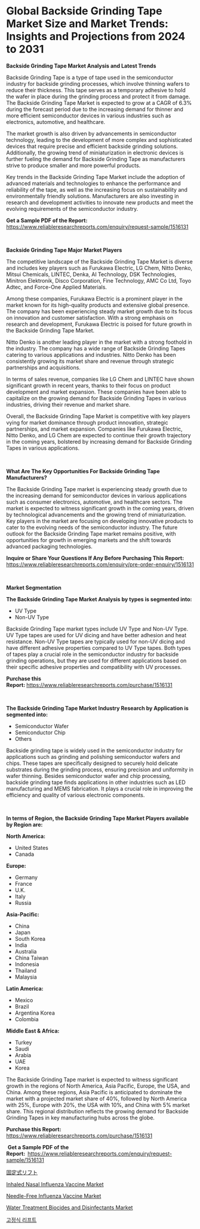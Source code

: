 <p><h1>Global Backside Grinding Tape Market Size and Market Trends: Insights and Projections from 2024 to 2031</h1></p><p><strong>Backside Grinding Tape Market Analysis and Latest Trends</strong></p>
<p><p>Backside Grinding Tape is a type of tape used in the semiconductor industry for backside grinding processes, which involve thinning wafers to reduce their thickness. This tape serves as a temporary adhesive to hold the wafer in place during the grinding process and protect it from damage. The Backside Grinding Tape Market is expected to grow at a CAGR of 6.3% during the forecast period due to the increasing demand for thinner and more efficient semiconductor devices in various industries such as electronics, automotive, and healthcare.</p><p>The market growth is also driven by advancements in semiconductor technology, leading to the development of more complex and sophisticated devices that require precise and efficient backside grinding solutions. Additionally, the growing trend of miniaturization in electronic devices is further fueling the demand for Backside Grinding Tape as manufacturers strive to produce smaller and more powerful products.</p><p>Key trends in the Backside Grinding Tape Market include the adoption of advanced materials and technologies to enhance the performance and reliability of the tape, as well as the increasing focus on sustainability and environmentally friendly solutions. Manufacturers are also investing in research and development activities to innovate new products and meet the evolving requirements of the semiconductor industry.</p></p>
<p><strong>Get a Sample PDF of the Report:&nbsp;</strong> <a href="https://www.reliableresearchreports.com/enquiry/request-sample/1516131">https://www.reliableresearchreports.com/enquiry/request-sample/1516131</a></p>
<p>&nbsp;</p>
<p><strong>Backside Grinding Tape Major Market Players</strong></p>
<p><p>The competitive landscape of the Backside Grinding Tape Market is diverse and includes key players such as Furukawa Electric, LG Chem, Nitto Denko, Mitsui Chemicals, LINTEC, Denka, AI Technology, DSK Technologies, Minitron Elektronik, Disco Corporation, Fine Technology, AMC Co Ltd, Toyo Adtec, and Force-One Applied Materials.</p><p>Among these companies, Furukawa Electric is a prominent player in the market known for its high-quality products and extensive global presence. The company has been experiencing steady market growth due to its focus on innovation and customer satisfaction. With a strong emphasis on research and development, Furukawa Electric is poised for future growth in the Backside Grinding Tape Market.</p><p>Nitto Denko is another leading player in the market with a strong foothold in the industry. The company has a wide range of Backside Grinding Tapes catering to various applications and industries. Nitto Denko has been consistently growing its market share and revenue through strategic partnerships and acquisitions.</p><p>In terms of sales revenue, companies like LG Chem and LINTEC have shown significant growth in recent years, thanks to their focus on product development and market expansion. These companies have been able to capitalize on the growing demand for Backside Grinding Tapes in various industries, driving their revenue and market share.</p><p>Overall, the Backside Grinding Tape Market is competitive with key players vying for market dominance through product innovation, strategic partnerships, and market expansion. Companies like Furukawa Electric, Nitto Denko, and LG Chem are expected to continue their growth trajectory in the coming years, bolstered by increasing demand for Backside Grinding Tapes in various applications.</p></p>
<p>&nbsp;</p>
<p><strong>What Are The Key Opportunities For Backside Grinding Tape Manufacturers?</strong></p>
<p><p>The Backside Grinding Tape market is experiencing steady growth due to the increasing demand for semiconductor devices in various applications such as consumer electronics, automotive, and healthcare sectors. The market is expected to witness significant growth in the coming years, driven by technological advancements and the growing trend of miniaturization. Key players in the market are focusing on developing innovative products to cater to the evolving needs of the semiconductor industry. The future outlook for the Backside Grinding Tape market remains positive, with opportunities for growth in emerging markets and the shift towards advanced packaging technologies.</p></p>
<p><strong>Inquire or Share Your Questions If Any Before Purchasing This Report:</strong> <a href="https://www.reliableresearchreports.com/enquiry/pre-order-enquiry/1516131">https://www.reliableresearchreports.com/enquiry/pre-order-enquiry/1516131</a></p>
<p>&nbsp;</p>
<p><strong>Market Segmentation</strong></p>
<p><strong>The Backside Grinding Tape Market Analysis by types is segmented into:</strong></p>
<p><ul><li>UV Type</li><li>Non-UV Type</li></ul></p>
<p><p>Backside Grinding Tape market types include UV Type and Non-UV Type. UV Type tapes are used for UV dicing and have better adhesion and heat resistance. Non-UV Type tapes are typically used for non-UV dicing and have different adhesive properties compared to UV Type tapes. Both types of tapes play a crucial role in the semiconductor industry for backside grinding operations, but they are used for different applications based on their specific adhesive properties and compatibility with UV processes.</p></p>
<p><strong>Purchase this Report:&nbsp;</strong><a href="https://www.reliableresearchreports.com/purchase/1516131">https://www.reliableresearchreports.com/purchase/1516131</a></p>
<p>&nbsp;</p>
<p><strong>The Backside Grinding Tape Market Industry Research by Application is segmented into:</strong></p>
<p><ul><li>Semiconductor Wafer</li><li>Semiconductor Chip</li><li>Others</li></ul></p>
<p><p>Backside grinding tape is widely used in the semiconductor industry for applications such as grinding and polishing semiconductor wafers and chips. These tapes are specifically designed to securely hold delicate substrates during the grinding process, ensuring precision and uniformity in wafer thinning. Besides semiconductor wafer and chip processing, backside grinding tape finds applications in other industries such as LED manufacturing and MEMS fabrication. It plays a crucial role in improving the efficiency and quality of various electronic components.</p></p>
<p>&nbsp;</p>
<p><strong>In terms of Region, the Backside Grinding Tape Market Players available by Region are:</strong></p>
<p>
    <p> <strong> North America: </strong>
        <ul>
            <li>United States</li>
            <li>Canada</li>
        </ul>
        </p> 
    <p> <strong> Europe: </strong>
        <ul>
            <li>Germany</li>
            <li>France</li>
            <li>U.K.</li>
            <li>Italy</li>
            <li>Russia</li>
        </ul>
        </p> 
    <p> <strong> Asia-Pacific: </strong>
        <ul>
            <li>China</li>
            <li>Japan</li>
            <li>South Korea</li>
            <li>India</li>
            <li>Australia</li>
            <li>China Taiwan</li>
            <li>Indonesia</li>
            <li>Thailand</li>
            <li>Malaysia</li>
        </ul>
        </p> 
    <p> <strong> Latin America: </strong>
        <ul>
            <li>Mexico</li>
            <li>Brazil</li>
            <li>Argentina Korea</li>
            <li>Colombia</li>
        </ul>
        </p> 
    <p> <strong> Middle East & Africa: </strong>
        <ul>
            <li>Turkey</li>
            <li>Saudi</li>
            <li>Arabia</li>
            <li>UAE</li>
            <li>Korea</li>
        </ul>
    </p>
    </p>
<p><p>The Backside Grinding Tape market is expected to witness significant growth in the regions of North America, Asia Pacific, Europe, the USA, and China. Among these regions, Asia Pacific is anticipated to dominate the market with a projected market share of 40%, followed by North America with 25%, Europe with 20%, the USA with 10%, and China with 5% market share. This regional distribution reflects the growing demand for Backside Grinding Tapes in key manufacturing hubs across the globe.</p></p>
<p><strong>Purchase this Report: </strong><a href="https://www.reliableresearchreports.com/purchase/1516131">https://www.reliableresearchreports.com/purchase/1516131</a></p>
<p>&nbsp;<strong>Get a Sample PDF of the Report:&nbsp;&nbsp;</strong><a href="https://www.reliableresearchreports.com/enquiry/request-sample/1516131">https://www.reliableresearchreports.com/enquiry/request-sample/1516131</a></p>
<p><strong></strong></p>
<p><p><a href="https://medium.com/@violetap1969/%E5%9B%BA%E5%AE%9A%E3%83%AA%E3%83%95%E3%83%88%E5%B8%82%E5%A0%B4%E8%A6%8F%E6%A8%A1%E3%81%AF-%E3%82%B0%E3%83%AD%E3%83%BC%E3%83%90%E3%83%AB%E7%94%A3%E6%A5%AD%E3%81%A7%E6%9C%80%E9%81%A9%E3%81%AA%E3%83%9E%E3%83%BC%E3%82%B1%E3%83%86%E3%82%A3%E3%83%B3%E3%82%B0%E3%83%81%E3%83%A3%E3%83%8D%E3%83%AB%E3%82%92%E7%A4%BA%E3%81%97%E3%81%A6%E3%81%84%E3%81%BE%E3%81%99-46d41d124941">固定式リフト</a></p><p><a href="https://github.com/jaidynmorantestelletmjzya/Market-Research-Report-List-1/blob/main/inhaled-nasal-influenza-vaccine-market.md">Inhaled Nasal Influenza Vaccine Market</a></p><p><a href="https://github.com/juniordelafrance/Market-Research-Report-List-2/blob/main/needle-free-influenza-vaccine-market.md">Needle-Free Influenza Vaccine Market</a></p><p><a href="https://changeable-paste-463.notion.site/Water-Treatment-Biocides-and-Disinfectants-Market-Provides-Detailed-Segmentation-of-this-Market-base-3759aa7e199a4f51a6d962c8c933a3a6">Water Treatment Biocides and Disinfectants Market</a></p><p><a href="https://medium.com/@brenzgnarento/%EC%A0%95%EC%A7%80-%EB%A6%AC%ED%94%84%ED%8A%B8-%EC%8B%9C%EC%9E%A5-%EB%B3%B4%EA%B3%A0%EC%84%9C%EB%8A%94-%EC%9D%B4-%EC%8B%9C%EC%9E%A5%EC%9D%98-%EC%B5%9C%EC%8B%A0-%ED%8A%B8%EB%9E%9C%EB%93%9C%EC%99%80-%EC%84%B1%EC%9E%A5-%EA%B8%B0%ED%9A%8C%EB%A5%BC-%EB%B3%B4%EC%97%AC%EC%A4%8D%EB%8B%88%EB%8B%A4-a344caed0a55">고정식 리프트</a></p></p>